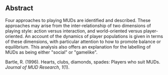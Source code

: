 ## Abstract
Four approaches to playing MUDs are identified and described. These approaches may arise from the inter-relationship of two dimensions of playing style: action versus interaction, and world-oriented versus player-oriented. An account of the dynamics of player populations is given in terms of these dimensions, with particular attention to how to promote balance or equilibrium. This analysis also offers an explanation for the labelling of MUDs as being either "social" or "gamelike".

Bartle, R. (1996). Hearts, clubs, diamonds, spades: Players who suit MUDs. _Journal of MUD Research_, _1_(1).